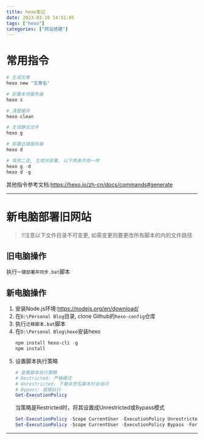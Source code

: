 ```yaml
---
title: hexo笔记
date: 2023-03-10 14:51:05
tags: ["hexo"]
categories: ["网站搭建"]
---
```


# 常用指令 #   

```PowerShell
# 生成文章
hexo new "文章名"

# 部署本地服务器
hexo s

# 清楚缓存
hexo clean

# 生成静态文件
hexo g

# 部署远端服务器
hexo d

# 常用二连, 生成并部署, 以下两条作用一样
hexo g -d
hexo d -g
```   

其他指令参考文档:<https://hexo.io/zh-cn/docs/commands#generate>

---

# 新电脑部署旧网站 #   

> !!注意以下文件目录不可变更, 如需变更则要更改所有脚本的内的文件路径   

## 旧电脑操作 ##   
   执行``一键部署并同步.bat``脚本

## 新电脑操作 ##   
1. 安装Node.js环境:<https://nodejs.org/en/download/>   
2. 在``D:\Personal Blog``目录, clone Github的``hexo-config``仓库    
3. 执行``迁移脚本.bat``脚本   
4. 在``D:\Personal Blog\hexo``安装hexo   
   ```PowerShell
   npm install hexo-cli -g
   npm install
   ```   
5. 设置脚本执行策略
   ```PowerShell
   # 查看脚本执行策略
   # Restricted: 严格模式
   # Unrestricted: 下载未签名脚本时会询问
   # Bypass: 直接执行
   Get-ExecutionPolicy
   ```   
   当策略是Restricted时，将其设置成Unrestricted或Bypass模式   
   ```PowerShell
   Set-ExecutionPolicy -Scope CurrentUser -ExecutionPolicy Unrestricted -Force
   Set-ExecutionPolicy -Scope CurrentUser -ExecutionPolicy Bypass -Force
   ```   

---
